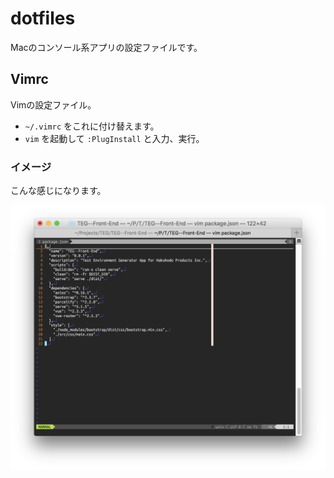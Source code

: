 # dotfiles

Macのコンソール系アプリの設定ファイルです。

## Vimrc

Vimの設定ファイル。

* `~/.vimrc` をこれに付け替えます。
* `vim` を起動して `:PlugInstall` と入力、実行。

### イメージ

こんな感じになります。

![スクリーンショット](screenshot.png)
